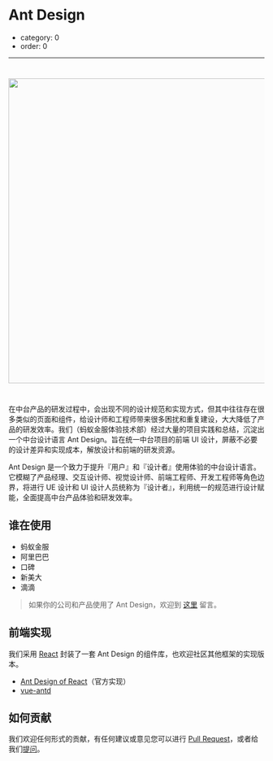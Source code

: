 # Ant Design

- category: 0
- order: 0

---

<div style="text-align:center;background:#FBFBFB;margin:40px 0;">
  <img align="middle" width="600" src="https://os.alipayobjects.com/rmsportal/mgesTPFxodmIwpi.png">
</div>

在中台产品的研发过程中，会出现不同的设计规范和实现方式，但其中往往存在很多类似的页面和组件，给设计师和工程师带来很多困扰和重复建设，大大降低了产品的研发效率。我们（蚂蚁金服体验技术部）经过大量的项目实践和总结，沉淀出一个中台设计语言 Ant Design。旨在统一中台项目的前端 UI 设计，屏蔽不必要的设计差异和实现成本，解放设计和前端的研发资源。

Ant Design 是一个致力于提升『用户』和『设计者』使用体验的中台设计语言。它模糊了产品经理、交互设计师、视觉设计师、前端工程师、开发工程师等角色边界，将进行 UE 设计和 UI 设计人员统称为『设计者』，利用统一的规范进行设计赋能，全面提高中台产品体验和研发效率。

## 谁在使用

- 蚂蚁金服
- 阿里巴巴
- 口碑
- 新美大
- 滴滴

> 如果你的公司和产品使用了 Ant Design，欢迎到 [这里](https://github.com/ant-design/ant-design/issues/477) 留言。

## 前端实现

我们采用 [React](http://facebook.github.io/react/) 封装了一套 Ant Design 的组件库，也欢迎社区其他框架的实现版本。

- [Ant Design of React](/docs/react/introduce)（官方实现）
- [vue-antd](https://github.com/okoala/vue-antd)

## 如何贡献

我们欢迎任何形式的贡献，有任何建议或意见您可以进行 [Pull Request](https://github.com/ant-design/ant-design/pulls)，或者给我们[提问](https://github.com/ant-design/ant-design/issues)。
